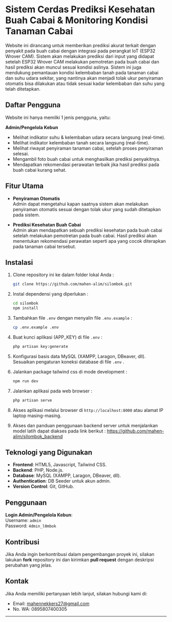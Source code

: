 # Sistem Cerdas Prediksi Kesehatan Buah Cabai & Monitoring Kondisi Tanaman Cabai

Website ini dirancang untuk memberikan prediksi akurat terkait dengan penyakit pada buah cabai dengan integrasi pada perangkat IoT (ESP32 Wrover CAM). Sistem akan melakukan prediksi dari input yang didapat setelah ESP32 Wrover CAM melakukan pemotretan pada buah cabai dan hasil prediksi akan muncul sesuai kondisi aslinya. Sistem ini juga mendukung pemantauan kondisi kelembaban tanah pada tanaman cabai dan suhu udara sekitar, yang nantinya akan menjadi tolak ukur penyiraman otomatis bisa dilakukan atau tidak sesuai kadar kelembaban dan suhu yang telah ditetapkan.

## Daftar Pengguna
Website ini hanya memilki 1 jenis pengguna, yaitu:

**Admin/Pengelola Kebun**
   - Melihat indikator suhu & kelembaban udara secara langsung (real-time).
   - Melihat indikator kelembaban tanah secara langsung (real-time). 
   - Melihat riwayat penyiraman tanaman cabai, setelah proses penyiraman selesai.
   - Mengambil foto buah cabai untuk menghasilkan prediksi penyakitnya.
   - Mendapatkan rekomendasi perawatan terbaik jika hasil prediksi pada buah cabai kurang sehat.

## Fitur Utama

- **Penyiraman Otomatis**  
  Admin dapat mengetahui kapan saatnya sistem akan melakukan penyiraman otomatis sesuai dengan tolak ukur yang sudah ditetapkan pada sistem.

- **Prediksi Kesehatan Buah Cabai**  
  Admin akan mendapatkan sebuah prediksi kesehatan pada buah cabai setelah melakukan pemotretan pada buah cabai. Hasil prediksi akan menentukan rekomendasi perawatan seperti apa yang cocok 
  diterapkan pada tanaman cabai tersebut.

## Instalasi

1. Clone repository ini ke dalam folder lokal Anda :
    ```bash
    git clone https://github.com/mahen-alim/silombok.git
    ```

2. Instal dependensi yang diperlukan :
    ```bash
    cd silombok
    npm install
    ```

3. Tambahkan file `.env` dengan menyalin file `.env.example` :
   ```bash
   cp .env.example .env
   ```

4. Buat kunci aplikasi (APP_KEY) di file `.env` :
   ```bash
   php artisan key:generate
   ```

5. Konfigurasi basis data MySQL (XAMPP, Laragon, DBeaver, dll). Sesuaikan pengaturan koneksi database di file `.env` .
   
6. Jalankan package tailwind css di mode development :
   ```bash
   npm run dev
   ```

7. Jalankan aplikasi pada web browser :
    ```bash
    php artisan serve
    ```

8. Akses aplikasi melalui browser di `http://localhost:8000` atau alamat IP laptop masing-masing.
    
9. Akses dan panduan penggunaan backend server untuk menjalankan model latih dapat diakses pada link berikut :
   https://github.com/mahen-alim/silombok_backend

## Teknologi yang Digunakan

- **Frontend**: HTML5, Javascript, Tailwind CSS.
- **Backend**: PHP, Node.js.
- **Database**: MySQL (XAMPP, Laragon, DBeaver, dll).
- **Authentication**: DB Seeder untuk akun admin.
- **Version Control**: Git, GitHub.

## Penggunaan

**Login Admin/Pengelola Kebun**:  
   Username: `admin`  
   Password: `4dmin_l0mbok`

## Kontribusi

Jika Anda ingin berkontribusi dalam pengembangan proyek ini, silakan lakukan **fork** repository ini dan kirimkan **pull request** dengan deskripsi perubahan yang jelas.

## Kontak

Jika Anda memiliki pertanyaan lebih lanjut, silakan hubungi kami di:  
- Email: mahennekkers27@gmail.com
- No. WA: 0895807400305

---
